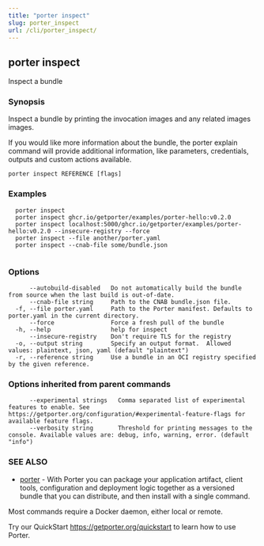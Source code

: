 ```yaml
---
title: "porter inspect"
slug: porter_inspect
url: /cli/porter_inspect/
---
```

## porter inspect

Inspect a bundle

### Synopsis

Inspect a bundle by printing the invocation images and any related images images.

If you would like more information about the bundle, the porter explain command will provide additional information,
like parameters, credentials, outputs and custom actions available.


```
porter inspect REFERENCE [flags]
```

### Examples

```
  porter inspect
  porter inspect ghcr.io/getporter/examples/porter-hello:v0.2.0
  porter inspect localhost:5000/ghcr.io/getporter/examples/porter-hello:v0.2.0 --insecure-registry --force
  porter inspect --file another/porter.yaml
  porter inspect --cnab-file some/bundle.json
		  
```

### Options

```
      --autobuild-disabled   Do not automatically build the bundle from source when the last build is out-of-date.
      --cnab-file string     Path to the CNAB bundle.json file.
  -f, --file porter.yaml     Path to the Porter manifest. Defaults to porter.yaml in the current directory.
      --force                Force a fresh pull of the bundle
  -h, --help                 help for inspect
      --insecure-registry    Don't require TLS for the registry
  -o, --output string        Specify an output format.  Allowed values: plaintext, json, yaml (default "plaintext")
  -r, --reference string     Use a bundle in an OCI registry specified by the given reference.
```

### Options inherited from parent commands

```
      --experimental strings   Comma separated list of experimental features to enable. See https://getporter.org/configuration/#experimental-feature-flags for available feature flags.
      --verbosity string       Threshold for printing messages to the console. Available values are: debug, info, warning, error. (default "info")
```

### SEE ALSO

* [porter](/cli/porter/)	 - With Porter you can package your application artifact, client tools, configuration and deployment logic together as a versioned bundle that you can distribute, and then install with a single command.

Most commands require a Docker daemon, either local or remote.

Try our QuickStart https://getporter.org/quickstart to learn how to use Porter.


